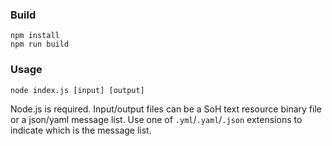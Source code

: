### Build
```
npm install
npm run build
```
### Usage
```
node index.js [input] [output]
```
Node.js is required. Input/output files can be a SoH text resource binary file
or a json/yaml message list. Use one of `.yml`/`.yaml`/`.json` extensions to
indicate which is the message list.